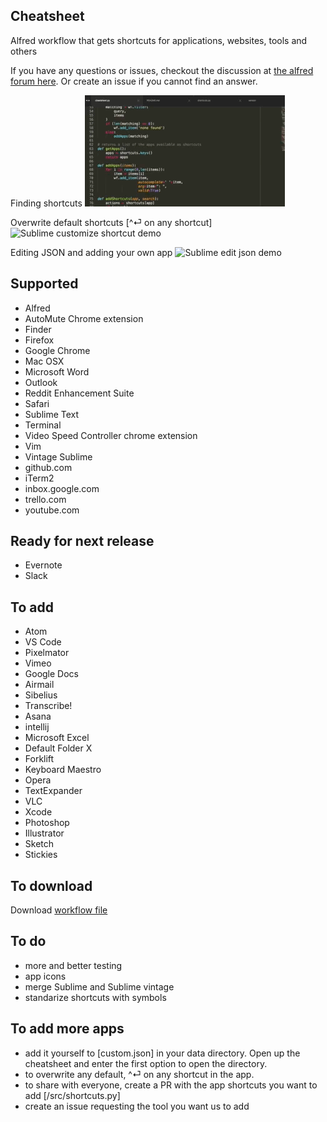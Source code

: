 Cheatsheet
----------

Alfred workflow that gets shortcuts for applications, websites, tools and others

If you have any questions or issues, checkout the discussion at [the alfred forum here](https://www.alfredforum.com/topic/10830-cheatsheet-shortcuts-for-your-tools/).
Or create an issue if you cannot find an answer.

Finding shortcuts
![Sublime demo](/sublime_demo.gif)

Overwrite default shortcuts [^⏎ on any shortcut]
![Sublime customize shortcut demo](/custom_shortcut_demo.gif)

Editing JSON and adding your own app
![Sublime edit json demo](/custom_json_demo.gif)

Supported
---------
- Alfred
- AutoMute Chrome extension
- Finder
- Firefox
- Google Chrome
- Mac OSX
- Microsoft Word
- Outlook
- Reddit Enhancement Suite
- Safari
- Sublime Text
- Terminal
- Video Speed Controller chrome extension
- Vim
- Vintage Sublime
- github.com
- iTerm2
- inbox.google.com
- trello.com
- youtube.com

Ready for next release
------
- Evernote
- Slack

To add
------
- Atom
- VS Code
- Pixelmator
- Vimeo
- Google Docs
- Airmail
- Sibelius
- Transcribe!
- Asana
- intellij
- Microsoft Excel
- Default Folder X
- Forklift
- Keyboard Maestro
- Opera
- TextExpander
- VLC
- Xcode
- Photoshop
- Illustrator
- Sketch
- Stickies

To download
-----------
Download [workflow file](https://github.com/mutdmour/alfred-workflow-cheatsheet/raw/master/Cheatsheet.alfredworkflow)

To do
------
- more and better testing
- app icons
- merge Sublime and Sublime vintage
- standarize shortcuts with symbols

To add more apps
----------------
- add it yourself to [custom.json] in your data directory. Open up the cheatsheet and enter the first option to open the directory.
- to overwrite any default, ^⏎ on any shortcut in the app.
- to share with everyone, create a PR with the app shortcuts you want to add [/src/shortcuts.py]
- create an issue requesting the tool you want us to add
